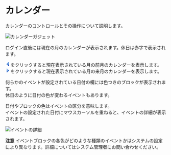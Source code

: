 # カレンダー

カレンダーのコントロールとその操作について説明します。

![カレンダーガジェット][Calendar Gadget]

ログイン直後には現在の月のカレンダーが表示されます。休日は赤字で表示されます。

![前の月アイコン][Previous month icon]をクリックすると現在表示されている月の前月のカレンダーを表示します。  
![次の月アイコン][Next month icon]をクリックすると現在表示されている月の来月のカレンダーを表示します。

何らかのイベントが設定されている日付の欄には色つきのブロックが表示されます。  
休日のように日付の色が変わるイベントもあります。

日付やブロックの色はイベントの区分を意味します。  
イベントの設定された日付にマウスカーソルを重ねると、イベントの詳細が表示されます。

![イベントの詳細][Detail of event]

**注意** イベントブロックの各色がどのような種類のイベントかはシステムの設定により異なります。詳細についてはシステム管理者にお問い合わせください。


[Previous month icon]: ../../images/left_arrow.gif "前の月アイコン"
[Next month icon]: ../../images/right_arrow.gif "次の月アイコン"
[Calendar Gadget]: images/widget/calendar-gadget-1.png "カレンダーガジェット"
[Detail of event]: images/widget/calendar-gadget-2.png "イベントの詳細"
